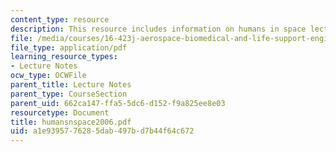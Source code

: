 ```yaml
---
content_type: resource
description: This resource includes information on humans in space lecture notes.
file: /media/courses/16-423j-aerospace-biomedical-and-life-support-engineering-spring-2006/a1e9395776285dab497bd7b44f64c672_humansnspace2006.pdf
file_type: application/pdf
learning_resource_types:
- Lecture Notes
ocw_type: OCWFile
parent_title: Lecture Notes
parent_type: CourseSection
parent_uid: 662ca147-ffa5-5dc6-d152-f9a825ee8e03
resourcetype: Document
title: humansnspace2006.pdf
uid: a1e93957-7628-5dab-497b-d7b44f64c672
---
```

